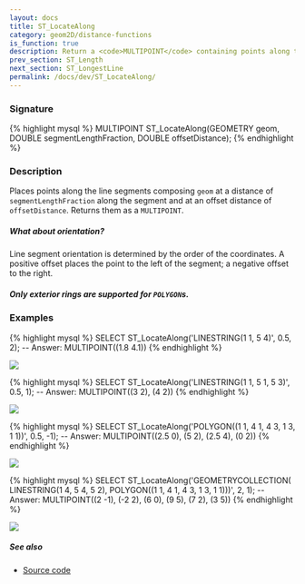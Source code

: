 ```yaml
---
layout: docs
title: ST_LocateAlong
category: geom2D/distance-functions
is_function: true
description: Return a <code>MULTIPOINT</code> containing points along the line segments of a Geometry at a given segment length fraction and offset distance
prev_section: ST_Length
next_section: ST_LongestLine
permalink: /docs/dev/ST_LocateAlong/
---
```


### Signature

{% highlight mysql %}
MULTIPOINT ST_LocateAlong(GEOMETRY geom,
                          DOUBLE segmentLengthFraction,
                          DOUBLE offsetDistance);
{% endhighlight %}

### Description

Places points along the line segments composing `geom` at a distance of
`segmentLengthFraction` along the segment and at an offset distance of
`offsetDistance`. Returns them as a `MULTIPOINT`.

<div class="note">
  <h5>What about orientation?</h5>
  <p>Line segment orientation is determined by the order of the coordinates. A
  positive offset places the point to the left of the segment; a negative
  offset to the right.</p>
</div>

<div class="note warning">
  <h5>Only exterior rings are supported for <code>POLYGON</code>s.</h5>
</div>

### Examples

{% highlight mysql %}
SELECT ST_LocateAlong('LINESTRING(1 1, 5 4)', 0.5, 2);
-- Answer: MULTIPOINT((1.8 4.1))
{% endhighlight %}

<img class="displayed" src="../ST_LocateAlong_0.png"/>

{% highlight mysql %}
SELECT ST_LocateAlong('LINESTRING(1 1, 5 1, 5 3)', 0.5, 1);
-- Answer: MULTIPOINT((3 2), (4 2))
{% endhighlight %}

<img class="displayed" src="../ST_LocateAlong_1.png"/>

{% highlight mysql %}
SELECT ST_LocateAlong('POLYGON((1 1, 4 1, 4 3, 1 3, 1 1))', 0.5, -1);
-- Answer: MULTIPOINT((2.5 0), (5 2), (2.5 4), (0 2))
{% endhighlight %}

<img class="displayed" src="../ST_LocateAlong_2.png"/>

{% highlight mysql %}
SELECT ST_LocateAlong('GEOMETRYCOLLECTION(
                           LINESTRING(1 4, 5 4, 5 2),
                           POLYGON((1 1, 4 1, 4 3, 1 3, 1 1)))',
                      2, 1);
-- Answer: MULTIPOINT((2 -1), (-2 2), (6 0), (9 5), (7 2), (3 5))
{% endhighlight %}

<img class="displayed" src="../ST_LocateAlong_3.png"/>

##### See also

* <a href="https://github.com/irstv/H2GIS/blob/master/h2spatial-ext/src/main/java/org/h2gis/h2spatialext/function/spatial/distance/ST_LocateAlong.java" target="_blank">Source code</a>
